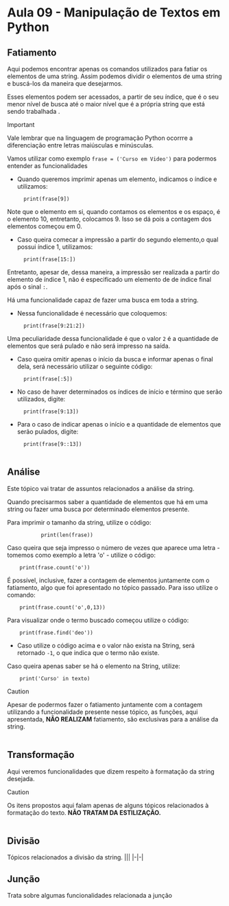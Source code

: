 # Aula 09 - Manipulação de Textos em Python

## Fatiamento
Aqui podemos encontrar apenas os comandos utilizados para fatiar os elementos de uma string. Assim podemos dividir o elementos de uma string e buscá-los da maneira que desejarmos.

Esses elementos podem ser acessados, a partir de seu índice, que é o seu menor nível de busca até o maior nível que é a própria string que está sendo trabalhada .

> [!IMPORTANT]
Vale lembrar que na linguagem de programação Python ocorrre a diferenciação entre letras maiúsculas e minúsculas.


Vamos utilizar como exemplo    `frase = ('Curso em Video')` para podermos entender as funcionalidades

- Quando queremos imprimir apenas um elemento, indicamos o índice e utilizamos:

        print(frase[9])

Note que o elemento em si, quando contamos os elementos e os espaço, é o elemento 10, entretanto, colocamos 9. Isso se dá pois a contagem dos elementos começou em 0.

- Caso queira comecar a impressão a partir do segundo elemento,o qual possui índice 1, utilizamos: 
    
        print(frase[15:])

Entretanto, apesar de, dessa maneira, a impressão ser realizada a partir do elemento de índice 1, não é especificado um elemento de de índice final após o sinal `:`.  

Há uma funcionalidade capaz de fazer uma busca em toda a string.

- Nessa funcionalidade é necessário que coloquemos: 

        print(frase[9:21:2])

Uma peculiaridade dessa funcionalidade é que o valor `2` é a quantidade de elementos que será pulado e não será impresso na saída.

- Caso queira omitir apenas o início da busca e informar apenas o final dela, será necessário utilizar o seguinte código:

        print(frase[:5])

- No caso de haver determinados os índices de início e término que serão utilizados, digite:

        print(frase[9:13])

- Para o caso de indicar apenas o início e a quantidade de elementos que serão pulados, digite:

        print(frase[9::13])


|||
|-|-|

## Análise
Este tópico vai tratar de assuntos relacionados a análise da string.

Quando precisarmos saber a quantidade de elementos que há em uma string ou fazer uma busca por determinado elementos presente. 

Para imprimir o tamanho da string, utilize o código:
        
               print(len(frase))

Caso queira que seja impresso o número de vezes que aparece uma letra - tomemos como exemplo a letra 'o' - utilize o código:
  
        print(frase.count('o'))

É possível, inclusive, fazer a contagem de elementos juntamente com o fatiamento, algo que foi apresentado no tópico passado. Para isso utilize o comando:
  
        print(frase.count('o',0,13))

Para visualizar onde o termo buscado começou utilize o código:
  
        print(frase.find('deo'))
- Caso utilize o código acima e o valor não exista na String, será retornado `-1`, o que indica que o termo não existe. 

Caso queira apenas saber se há o elemento na String, utilize:

        print('Curso' in texto)

        
> [!CAUTION]
Apesar de podermos fazer o fatiamento juntamente com a contagem utilizando a funcionalidade presente nesse tópico, as funções, aqui apresentada, **NÃO REALIZAM** fatiamento, são exclusivas para a análise da string. 

|||
|-|-|
## Transformação
Aqui veremos funcionalidades que dizem respeito à formatação da string desejada.

> [!CAUTION]
Os itens propostos aqui falam apenas de alguns tópicos relacionados à formatação do texto. **NÃO TRATAM DA ESTILIZAÇÃO.**

|||
|-|-|

## Divisão
Tópicos relacionados a divisão da string.
|||
|-|-|
## Junção
Trata sobre algumas funcionalidades relacionada a junção 